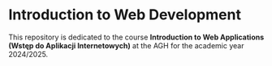 # Introduction to Web Development 

This repository is dedicated to the course **Introduction to Web Applications (Wstęp do Aplikacji Internetowych)** at the AGH for the academic year 2024/2025.


